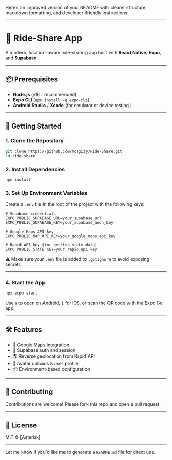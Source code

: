 Here’s an improved version of your README with clearer structure, markdown formatting, and developer-friendly instructions:

---

# 🚗 Ride-Share App

A modern, location-aware ride-sharing app built with **React Native**, **Expo**, and **Supabase**.

---

## 📦 Prerequisites

* **Node.js** (v16+ recommended)
* **Expo CLI** (`npm install -g expo-cli`)
* **Android Studio** / **Xcode** (for emulator or device testing)

---

## 🚀 Getting Started

### 1. Clone the Repository

```bash
git clone https://github.com/mosgizy/Ride-Share.git
cd ride-share
```

### 2. Install Dependencies

```bash
npm install
```

### 3. Set Up Environment Variables

Create a `.env` file in the root of the project with the following keys:

```env
# Supabase credentials
EXPO_PUBLIC_SUPABASE_URL=your_supabase_url
EXPO_PUBLIC_SUPABASE_KEY=your_supabase_anon_key

# Google Maps API key
EXPO_PUBLIC_MAP_API_KEY=your_google_maps_api_key

# Rapid API key (for getting state data)
EXPO_PUBLIC_STATE_KEY=your_rapid_api_key
```

⚠️ Make sure your `.env` file is added to `.gitignore` to avoid exposing secrets.

---

### 4. Start the App

```bash
npx expo start
```

Use `a` to open on Android, `i` for iOS, or scan the QR code with the Expo Go app.

---

## 🛠 Features

* 📍 Google Maps integration
* 🔐 Supabase auth and session
* 🌎 Reverse geolocation from Rapid API
* 👤 Avatar uploads & user profile
* 📦 Environment-based configuration

---

## 🤝 Contributing

Contributions are welcome! Please fork this repo and open a pull request.

---

## 📝 License

MIT © \[Asterisk]

---

Let me know if you'd like me to generate a `README.md` file for direct use.
